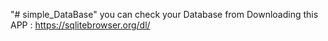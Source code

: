 "# simple_DataBase" 
you can check your Database from Downloading this APP : https://sqlitebrowser.org/dl/
